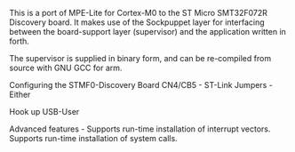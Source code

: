This is a port of MPE-Lite for Cortex-M0 to the ST Micro 
SMT32F072R Discovery board.  It makes use of the Sockpuppet
layer for interfacing between the board-support layer (supervisor)
and the application written in forth.

The supervisor is supplied in binary form, and can be re-compiled
from source with GNU GCC for arm.  


Configuring the STMF0-Discovery Board
CN4/CB5 - ST-Link Jumpers - Either

Hook up USB-User




Advanced features - 
Supports run-time installation of interrupt vectors.
Supports run-time installation of system calls.



